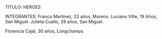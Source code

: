 TITULO: HEROES

INTEGRANTES:
Franco Martinez, 23 años, Moreno.
Luciano Vilte, 19 Años, San Miguel.
Julieta Cuello, 29 años, San Miguel.

Florencia Cajal, 30 años, Longchamps